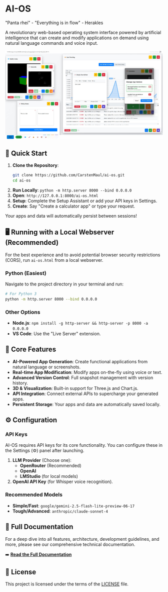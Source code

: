 # AI-OS

"Panta rhei" - "Everything is in flow" - Herakles

A revolutionary web-based operating system interface powered by artificial intelligence that can create and modify applications on demand using natural language commands and voice input.

![AI-OS Desktop](ai-os_desktop.jpg)

## 🚀 Quick Start

1.  **Clone the Repository**:
    ```bash
    git clone https://github.com/CarstenMaul/ai-os.git
    cd ai-os
    ```
2.  **Run Locally**: `python -m http.server 8000 --bind 0.0.0.0`
3.  **Open**: `http://127.0.0.1:8000/ai-os.html`
4.  **Setup**: Complete the Setup Assistant or add your API keys in Settings.
5.  **Create**: Say "Create a calculator app" or type your request.

Your apps and data will automatically persist between sessions!

## 🖥️ Running with a Local Webserver (Recommended)

For the best experience and to avoid potential browser security restrictions (CORS), run `ai-os.html` from a local webserver.

### Python (Easiest)
Navigate to the project directory in your terminal and run:
```bash
# For Python 3
python -m http.server 8000 --bind 0.0.0.0
```

### Other Options
-   **Node.js**: `npm install -g http-server && http-server -p 8000 -a 0.0.0.0`
-   **VS Code**: Use the "Live Server" extension.

## 🌟 Core Features

-   **AI-Powered App Generation**: Create functional applications from natural language or screenshots.
-   **Real-time App Modification**: Modify apps on-the-fly using voice or text.
-   **Advanced Version Control**: Full snapshot management with version history.
-   **3D & Visualization**: Built-in support for Three.js and Chart.js.
-   **API Integration**: Connect external APIs to supercharge your generated apps.
-   **Persistent Storage**: Your apps and data are automatically saved locally.

## ⚙️ Configuration

### API Keys
AI-OS requires API keys for its core functionality. You can configure these in the Settings (⚙️) panel after launching.

1.  **LLM Provider** (Choose one):
    *   **OpenRouter** (Recommended)
    *   **OpenAI**
    *   **LMStudio** (for local models)
2.  **OpenAI API Key** (for Whisper voice recognition).

### Recommended Models
-   **Simple/Fast**: `google/gemini-2.5-flash-lite-preview-06-17`
-   **Tough/Advanced**: `anthropic/claude-sonnet-4`

## 📖 Full Documentation

For a deep dive into all features, architecture, development guidelines, and more, please see our comprehensive technical documentation.

➡️ **[Read the Full Documentation](DOCUMENTATION.md)**

## 📜 License

This project is licensed under the terms of the [LICENSE](LICENSE) file.
